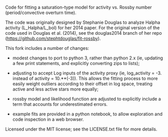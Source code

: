 Code for fitting a saturation-type model for activity vs. Rossby number (period/convective overturn time).

The code was originally designed by Stephanie Douglas to analyze Halpha activity (L_Halpha/L_bol) for her 2014 paper.  For the original version of the code used in Douglas et al. (2014), see the douglas2014 branch of her repo (https://github.com/stephtdouglas/fit-rossby).

This fork includes a number of changes:
*   modest changes to port to python 3, rather than python 2.x (ie, updating a few print statements, and explicitly converting zips to lists);

*   adjusting to accept Log inputs of the activity proxy (ie, log_activity = -3. instead of activity = 10.**(-3)).  This allows the fitting process to more easily weight outliers according to their offset in log space, treating active and less active stars more equally; 

*   rossby model and likelihood function are adjusted to explicitly include a term that accounts for underestimated errors. 

*   example fits are provided in a python notebook, to allow exploration and code inspection in a web browser.

Licensed under the MIT license; see the LICENSE.txt file for more details.
